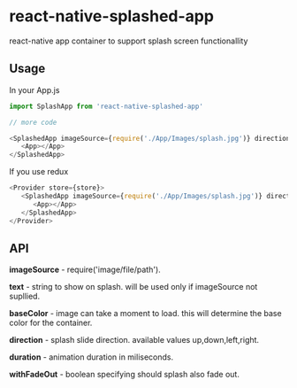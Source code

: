 # react-native-splashed-app
react-native app container to support splash screen functionallity

## Usage
In your App.js

```javascript
import SplashApp from 'react-native-splashed-app'

// more code

<SplashedApp imageSource={require('./App/Images/splash.jpg')} direction="up" duration="2000" withFadeOut>
   <App></App>
</SplashedApp>
```

If you use redux
```javascript
<Provider store={store}>
   <SplashedApp imageSource={require('./App/Images/splash.jpg')} direction="up" duration="2000" withFadeOut>
      <App></App>
   </SplashedApp>
</Provider>
```

## API
**imageSource** - require('image/file/path').

**text** - string to show on splash. will be used only if imageSource not supllied.

**baseColor** - image can take a moment to load. this will determine the base color for the container.

**direction** - splash slide direction. available values up,down,left,right.

**duration** - animation duration in miliseconds.

**withFadeOut** - boolean specifying should splash also fade out.

